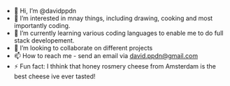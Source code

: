 - 👋 Hi, I’m @davidppdn
- 👀 I’m interested in mnay things, including drawing, cooking and most importantly coding.
- 🌱 I’m currently learning various coding languages to enable me to do full stack developement.
- 💞️ I’m looking to collaborate on different projects
- 📫 How to reach me - send an email via david.ppdn@gmail.com
- ⚡ Fun fact: I thhink that honey rosmery cheese from Amsterdam is the best cheese ive ever tasted!

<!---
davidppdn/davidppdn is a ✨ special ✨ repository because its `README.md` (this file) appears on your GitHub profile.
You can click the Preview link to take a look at your changes.
--->
